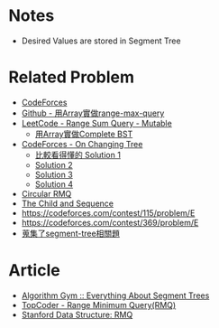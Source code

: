 # Notes
- Desired Values are stored in Segment Tree

# Related Problem
- [CodeForces](https://codeforces.com/blog/entry/22616)
- [Github - 用Array實做range-max-query](https://github.com/amulyagaur/Segment-Tree/blob/master/range-max-query.cpp)
- [LeetCode - Range Sum Query - Mutable](https://leetcode.com/problems/range-sum-query-mutable/)
  - [用Array實做Complete BST]()
- [CodeForces - On Changing Tree](https://codeforces.com/contest/396/problem/C)
  - [比較看得懂的 Solution 1](https://codeforces.com/contest/396/submission/61570237) 
  - [Solution 2](https://codeforces.com/contest/396/submission/61856567)
  - [Solution 3](https://codeforces.com/contest/396/submission/61576364) 
  - [Solution 4](https://codeforces.com/contest/396/submission/61859536) 
- [Circular RMQ](https://codeforces.com/contest/52/problem/C)
- [The Child and Sequence](https://codeforces.com/contest/438/problem/D)
- https://codeforces.com/contest/115/problem/E
- https://codeforces.com/contest/369/problem/E
- [蒐集了segment-tree相關題](https://loghead.gitbooks.io/algorithm-notes/segment-tree.html)

# Article
- [Algorithm Gym :: Everything About Segment Trees](https://codeforces.com/blog/entry/15890)
- [TopCoder - Range Minimum Query(RMQ)](https://www.topcoder.com/community/competitive-programming/tutorials/range-minimum-query-and-lowest-common-ancestor/)
- [Stanford Data Structure: RMQ](http://web.stanford.edu/class/cs166/)
